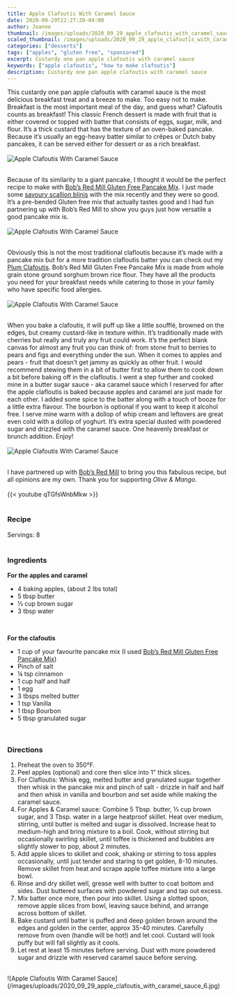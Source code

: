 ```yaml
---
title: Apple Clafoutis With Caramel Sauce
date: 2020-09-29T22:27:20-04:00
author: Joanne
thumbnail: /images/uploads/2020_09_29_apple_clafoutis_with_caramel_sauce_1.jpg
scaled_thumbnail: /images/uploads/2020_09_29_apple_clafoutis_with_caramel_sauce_0.jpg
categories: ["desserts"]
tags: ["apples", "gluten free", "sponsored"]
excerpt: Custardy one pan apple clafoutis with caramel sauce
keywords: ["apple clafoutis", "how to make clafoutis"]
description: Custardy one pan apple clafoutis with caramel sauce
---
```


This custardy one pan apple clafoutis with caramel sauce is the most delicious breakfast treat and a breeze to make. Too easy not to make. Breakfast is the most important meal of the day, and guess what? Clafoutis counts as breakfast! This classic French dessert is made with fruit that is either covered or topped with batter that consists of eggs, sugar, milk, and flour. It’s a thick custard that has the texture of an oven-baked pancake. Because it’s usually an egg-heavy batter similar to crêpes or Dutch baby pancakes, it can be served either for dessert or as a rich breakfast. 
</br>
</br>
![Apple Clafoutis With Caramel Sauce](/images/uploads/2020_09_29_apple_clafoutis_with_caramel_sauce_2.jpg)
</br>
</br>

Because of its similarity to a giant pancake, I thought it would be the perfect recipe to make with <span class="highlight"><a rel="nofollow" href="https://www.bobsredmill.com/shop/mixes/pancake-mixes/gluten-free-pancake-mix.html">Bob’s Red Mill Gluten Free Pancake Mix</a></span>. I just made some [savoury scallion blinis](https://www.oliveandmango.com/mini-scallion-pancake-blinis/) with the mix recently and they were so good. It’s a pre-bended Gluten free mix that actually tastes good and I had fun partnering up with Bob’s Red Mill to show you guys just how versatile a good pancake mix is.
</br>
</br>
![Apple Clafoutis With Caramel Sauce](/images/uploads/2020_09_29_apple_clafoutis_with_caramel_sauce_3.jpg)
</br>
</br>

Obviously this is not the most traditional clafloutis because it’s made with a pancake mix but for a more tradition clafloutis batter you can check out my [Plum Clafoutis](https://www.oliveandmango.com/plum-clafoutis/). Bob’s Red Mill Gluten Free Pancake Mix is made from whole grain stone ground sorghum brown rice flour. They have all the products you need for your breakfast needs while catering to those in your family who have specific food allergies.
</br>
</br>
![Apple Clafoutis With Caramel Sauce](/images/uploads/2020_09_29_apple_clafoutis_with_caramel_sauce_4.jpg)
</br>
</br>

When you bake a clafoutis, it will puff up like a little soufflé, browned on the edges, but creamy custard-like in texture within. It’s traditionally made with cherries but really and truly any fruit could work. It’s the perfect blank canvas for almost any fruit you can think of: from stone fruit to berries to pears and figs and everything under the sun. When it comes to apples and pears - fruit that doesn’t get jammy as quickly as other fruit. I would recommend stewing them in a bit of butter first to allow them to cook down a bit before baking off in the clafloutis. I went a step further and cooked mine in a butter sugar sauce - aka caramel sauce which I reserved for after the apple clafloutis is baked because apples and caramel are just made for each other. I added some spice to the batter along with a touch of booze for a little extra flavour. The bourbon is optional if you want to keep it alcohol free. I serve mine warm with a dollop of whip cream and leftovers are great even cold with a dollop of yoghurt. It’s extra special dusted with powdered sugar and drizzled with the caramel sauce. One heavenly breakfast or brunch addition. Enjoy!
</br>
</br>
![Apple Clafoutis With Caramel Sauce](/images/uploads/2020_09_29_apple_clafoutis_with_caramel_sauce_5.jpg)
</br>
</br>

I have partnered up with <span class="highlight"><a rel="nofollow" href="https://www.bobsredmill.com/?utm_source=TheOliveAndMango&utm_medium=influencer&utm_campaign=bobsredmill">Bob’s Red Mill</a></span> to bring you this fabulous recipe, but all opinions are my own. Thank you for supporting _Olive & Mango_.
</br>
</br>
{{< youtube qTGfsWnbMkw >}}
</br>
</br>

### Recipe

Servings: <span itemprop="recipeYield"> 8
</br>
</br>

### Ingredients

__For the apples and caramel__

* <span itemprop="recipeIngredient">4 baking apples, (about 2 lbs total)</span>
* <span itemprop="recipeIngredient">5 tbsp butter</span>
* <span itemprop="recipeIngredient">&frac13; cup brown sugar </span>
* <span itemprop="recipeIngredient">3 tbsp water </span>
</br>

__For the clafoutis__

* <span itemprop="recipeIngredient">1 cup of your favourite pancake mix (I used <span class="highlight"><a rel="nofollow" href="https://www.bobsredmill.com/shop/mixes/pancake-mixes/gluten-free-pancake-mix.html">Bob’s Red Mill Gluten Free Pancake Mix</a></span>) </span>
* <span itemprop="recipeIngredient">Pinch of salt </span>
* <span itemprop="recipeIngredient">&frac14; tsp cinnamon </span>
* <span itemprop="recipeIngredient">1 cup half and half </span>
* <span itemprop="recipeIngredient">1 egg</span>
* <span itemprop="recipeIngredient">3 tbsps melted butter</span>
* <span itemprop="recipeIngredient">1 tsp Vanilla </span>
* <span itemprop="recipeIngredient">1 tbsp Bourbon </span>
* <span itemprop="recipeIngredient">5 tbsp granulated sugar</span>
</br>

### Directions

1. Preheat the oven to 350°F.
2. Peel apples (optional) and core then slice into 1" thick slices. 
3. For Clafloutis: Whisk egg, melted butter and granulated sugar together then whisk in the pancake mix and pinch of salt - drizzle in half and half and then whisk in vanilla and bourbon and set aside while making the caramel sauce. 
4. For Apples & Caramel sauce: Combine 5 Tbsp. butter, ⅓ cup brown sugar, and 3 Tbsp. water in a large heatproof skillet. Heat over medium, stirring, until butter is melted and sugar is dissolved. Increase heat to medium-high and bring mixture to a boil. Cook, without stirring but occasionally swirling skillet, until toffee is thickened and bubbles are slightly slower to pop, about 2 minutes.
5. Add apple slices to skillet and cook, shaking or stirring to toss apples occasionally, until just tender and staring to get golden, 8-10 minutes. Remove skillet from heat and scrape apple toffee mixture into a large bowl.
6. Rinse and dry skillet well, grease well with butter to coat bottom and sides. Dust buttered surfaces with powdered sugar and tap out excess.
7. Mix batter once more, then pour into skillet. Using a slotted spoon, remove apple slices from bowl, leaving sauce behind, and arrange across bottom of skillet.
8. Bake custard until batter is puffed and deep golden brown around the edges and golden in the center, approx 35-40 minutes. Carefully remove from oven (handle will be hot!) and let cool. Custard will look puffy but will fall slightly as it cools.
9. Let rest at least 15 minutes before serving. Dust with more powdered sugar and drizzle with reserved caramel sauce before serving.

</br>
![Apple Clafoutis With Caramel Sauce](/images/uploads/2020_09_29_apple_clafoutis_with_caramel_sauce_6.jpg)